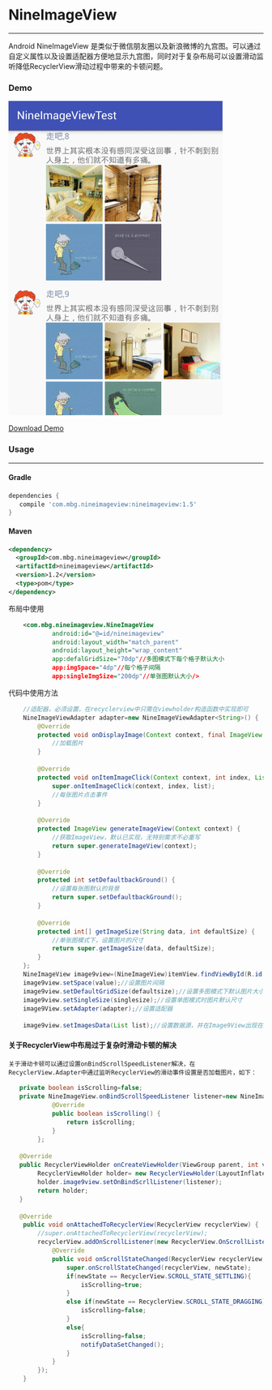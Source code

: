# NineImageView
----
Android NineImageView 是类似于微信朋友圈以及新浪微博的九宫图。可以通过自定义属性以及设置适配器方便地显示九宫图，同时对于复杂布局可以设置滑动监听降低RecyclerView滑动过程中带来的卡顿问题。

### Demo

![NineImageView](https://github.com/KevinMbg/NineImageViews/raw/master/demo/scroll.gif)

[Download Demo](https://github.com/KevinMbg/NineImageViews/blob/master/demo/NineImageView-demo.apk)

### Usage
---

#### Gradle

```groovy
dependencies {
   compile 'com.mbg.nineimageview:nineimageview:1.5'
}
```

#### Maven 

```xml
<dependency>
  <groupId>com.mbg.nineimageview</groupId>
  <artifactId>nineimageview</artifactId>
  <version>1.2</version>
  <type>pom</type>
</dependency>
```
布局中使用

```xml
    <com.mbg.nineimageview.NineImageView
            android:id="@=id/nineimageview"
            android:layout_width="match_parent"
            android:layout_height="wrap_content"
            app:defalGridSize="70dp"//多图模式下每个格子默认大小
            app:imgSpace="4dp"//每个格子间隔
            app:singleImgSize="200dp"//单张图默认大小/>
```	

代码中使用方法

```java
    //适配器，必须设置，在recyclerview中只需在viewholder构造函数中实现即可
    NineImageViewAdapter adapter=new NineImageViewAdapter<String>() {
        @Override
        protected void onDisplayImage(Context context, final ImageView imageView, String url) {
            //加载图片
        }

        @Override
        protected void onItemImageClick(Context context, int index, List<String> list) {
            super.onItemImageClick(context, index, list);
            //每张图片点击事件
        }

        @Override
        protected ImageView generateImageView(Context context) {
            //获取ImageView，默认已实现，无特别需求不必重写
            return super.generateImageView(context);
        }

        @Override
        protected int setDefaultbackGround() {
            //设置每张图默认的背景
            return super.setDefaultbackGround();
        }

        @Override
        protected int[] getImageSize(String data, int defaultSize) {
            //单张图模式下，设置图片的尺寸
            return super.getImageSize(data, defaultSize);
        }
    };
    NineImageView image9view=(NineImageView)itemView.findViewById(R.id.image9view);
    image9view.setSpace(value);//设置图片间隔
    image9view.setDefaultGridSize(defaultsize);//设置多图模式下默认图片大小
    image9view.setSingleSize(singlesize);//设置单图模式时图片默认尺寸
    image9View.setAdapter(adapter);//设置适配器

    image9view.setImagesData(List list);//设置数据源，并在Image9View出现在窗口范围内时显示
```

#### 关于RecyclerView中布局过于复杂时滑动卡顿的解决
    关于滑动卡顿可以通过设置onBindScrollSpeedListener解决，在RecyclerView.Adapter中通过监听RecyclerView的滑动事件设置是否加载图片，如下：

```java
   private boolean isScrolling=false;
   private NineImageView.onBindScrollSpeedListener listener=new NineImageView.onBindScrollSpeedListener() {
            @Override
            public boolean isScrolling() {
                return isScrolling;
            }
        };
   
   @Override
   public RecyclerViewHolder onCreateViewHolder(ViewGroup parent, int viewType) {
        RecyclerViewHolder holder= new RecyclerViewHolder(LayoutInflater.from(mContext).inflate(R.layout.item_layout,parent,false));
        holder.image9view.setOnBindScrllListener(listener);
        return holder;
   }
   
   @Override
    public void onAttachedToRecyclerView(RecyclerView recyclerView) {
        //super.onAttachedToRecyclerView(recyclerView);
        recyclerView.addOnScrollListener(new RecyclerView.OnScrollListener(){
            @Override
            public void onScrollStateChanged(RecyclerView recyclerView, int newState) {
                super.onScrollStateChanged(recyclerView, newState);
                if(newState == RecyclerView.SCROLL_STATE_SETTLING){
                    isScrolling=true;
                }
                else if(newState == RecyclerView.SCROLL_STATE_DRAGGING){
                    isScrolling=false;
                }
                else{
                    isScrolling=false;
                    notifyDataSetChanged();
                }
            }
        });
    }

```

